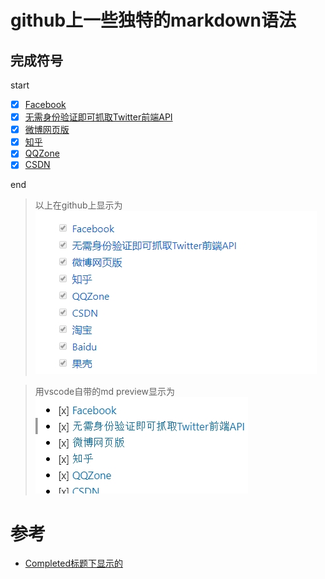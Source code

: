# github上一些独特的markdown语法

## 完成符号
start
- [x] [Facebook](https://www.facebook.com/)
- [x] [无需身份验证即可抓取Twitter前端API](https://twitter.com/)
- [x] [微博网页版](http://weibo.com)
- [x] [知乎](http://zhihu.com)
- [x] [QQZone](https://qzone.qq.com/)
- [x] [CSDN](https://www.csdn.net/)

end
> 以上在github上显示为
![](img/2.jpg)

> 用vscode自带的md preview显示为   
![](img/1.jpg)


# 参考
- [Completed标题下显示的](https://github.com/CriseLYJ/awesome-python-login-model)
